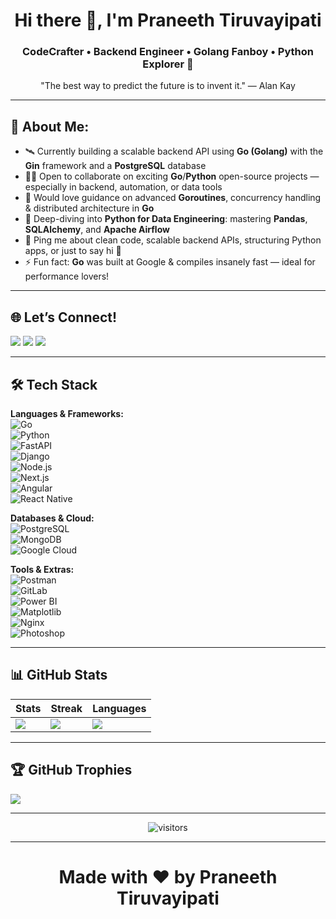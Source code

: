 <h1 align="center">Hi there 👋, I'm Praneeth Tiruvayipati</h1>
<h3 align="center"> <strong>CodeCrafter</strong> • Backend Engineer • Golang Fanboy • Python Explorer 🐍</h3>

<p align="center">"The best way to predict the future is to invent it." — Alan Kay</p>

---

## 🌟 About Me:
- 🛰 Currently building a scalable backend API using **Go (Golang)** with the **Gin** framework and a **PostgreSQL** database  
- 🧑‍💻 Open to collaborate on exciting **Go**/**Python** open-source projects — especially in backend, automation, or data tools  
- 🤝 Would love guidance on advanced **Goroutines**, concurrency handling & distributed architecture in **Go**  
- 🌱 Deep-diving into **Python for Data Engineering**: mastering **Pandas**, **SQLAlchemy**, and **Apache Airflow**  
- 💬 Ping me about clean code, scalable backend APIs, structuring Python apps, or just to say hi 👋  
- ⚡ Fun fact: **Go** was built at Google & compiles insanely fast — ideal for performance lovers!

---

## 🌐 Let’s Connect!
<a href="https://www.instagram.com/praneeeethhhh"><img src="https://img.shields.io/badge/Instagram-%23E4405F.svg?style=for-the-badge&logo=Instagram&logoColor=white" /></a>
<a href="https://www.linkedin.com/in/praneeth-tiruvayipati/"><img src="https://img.shields.io/badge/LinkedIn-%230077B5.svg?style=for-the-badge&logo=linkedin&logoColor=white" /></a>
<a href="mailto:pranneth.32@gmail.com"><img src="https://img.shields.io/badge/Gmail-D14836?style=for-the-badge&logo=gmail&logoColor=white" /></a>

---

## 🛠️ Tech Stack
**Languages & Frameworks:**  
![Go](https://img.shields.io/badge/Go-%2300ADD8.svg?style=for-the-badge&logo=go&logoColor=white)  
![Python](https://img.shields.io/badge/Python-3776AB.svg?style=for-the-badge&logo=python&logoColor=white)  
![FastAPI](https://img.shields.io/badge/FastAPI-005571?style=for-the-badge&logo=fastapi)  
![Django](https://img.shields.io/badge/Django-092E20.svg?style=for-the-badge&logo=django&logoColor=white)  
![Node.js](https://img.shields.io/badge/Node.js-43853D.svg?style=for-the-badge&logo=node-dot-js&logoColor=white)  
![Next.js](https://img.shields.io/badge/Next.js-000000?style=for-the-badge&logo=next-dot-js&logoColor=white)  
![Angular](https://img.shields.io/badge/Angular-DD0031?style=for-the-badge&logo=angular&logoColor=white)  
![React Native](https://img.shields.io/badge/React_Native-20232A?style=for-the-badge&logo=react&logoColor=61DAFB)

**Databases & Cloud:**  
![PostgreSQL](https://img.shields.io/badge/PostgreSQL-316192?style=for-the-badge&logo=postgresql&logoColor=white)  
![MongoDB](https://img.shields.io/badge/MongoDB-4EA94B?style=for-the-badge&logo=mongodb&logoColor=white)  
![Google Cloud](https://img.shields.io/badge/Google%20Cloud-4285F4?style=for-the-badge&logo=google-cloud&logoColor=white)

**Tools & Extras:**  
![Postman](https://img.shields.io/badge/Postman-FF6C37?style=for-the-badge&logo=postman&logoColor=white)  
![GitLab](https://img.shields.io/badge/GitLab-FCA121?style=for-the-badge&logo=gitlab&logoColor=white)  
![Power BI](https://img.shields.io/badge/Power%20BI-F2C811?style=for-the-badge&logo=powerbi&logoColor=black)  
![Matplotlib](https://img.shields.io/badge/Matplotlib-3776AB.svg?style=for-the-badge&logo=python&logoColor=white)  
![Nginx](https://img.shields.io/badge/Nginx-009639?style=for-the-badge&logo=nginx&logoColor=white)  
![Photoshop](https://img.shields.io/badge/Photoshop-31A8FF?style=for-the-badge&logo=adobe-photoshop&logoColor=white)

---

## 📊 GitHub Stats
| Stats | Streak | Languages |
|-------|--------|-----------|
| ![](https://github-readme-stats.vercel.app/api?username=pran-eth&theme=tokyonight&hide_border=false&count_private=true) | ![](https://nirzak-streak-stats.vercel.app/?user=pran-eth&theme=tokyonight&hide_border=false) | ![](https://github-readme-stats.vercel.app/api/top-langs/?username=pran-eth&theme=tokyonight&layout=compact&hide_border=false) |

---

## 🏆 GitHub Trophies
![](https://github-profile-trophy.vercel.app/?username=pran-eth&theme=onedark&no-frame=false&no-bg=true&margin-w=6)

---

<p align="center">
  <img src="https://visitcount.itsvg.in/api?id=pran-eth&label=Profile%20Views&icon=5&pretty=true" alt="visitors"/>
</p>

---
<h1 align="center">Made with ❤️ by Praneeth Tiruvayipati </h1>

